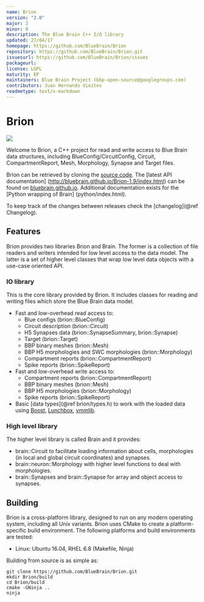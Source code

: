 ```yaml
---
name: Brion
version: "2.0"
major: 2
minor: 0
description: The Blue Brain C++ I/O library
updated: 27/04/17
homepage: https://github.com/BlueBrain/Brion
repository: https://github.com/BlueBrain/Brion.git
issuesurl: https://github.com/BlueBrain/Brion/issues
packageurl: 
license: LGPL
maturity: EP
maintainers: Blue Brain Project (bbp-open-source@googlegroups.com)
contributors: Juan Hernando Vieites
readmetype: text/x-markdown
---
```

# Brion

![](doc/BBPLOGO350.jpg)

Welcome to Brion, a C++ project for read and write access to Blue Brain data
structures, including BlueConfig/CircuitConfig, Circuit, CompartmentReport,
Mesh, Morphology, Synapse and Target files.

Brion can be retrieved by cloning the
[source code](https://github.com/BlueBrain/Brion.git).
The [latest API documentation]
(http://bluebrain.github.io/Brion-1.9/index.html) can be found on
[bluebrain.github.io](http://bluebrain.github.io).
Additional documentation exists for the [Python wrapping of Brain]
(python/index.html).

To keep track of the changes between releases check the [changelog](@ref Changelog).

## Features

Brion provides two libraries Brion and Brain. The former is a collection of file
readers and writers intended for low level access to the data model. The latter
is a set of higher level classes that wrap low level data objects with a
use-case oriented API.

### IO library

This is the core library provided by Brion. It includes classes for reading
and writing files which store the Blue Brain data model.

* Fast and low-overhead read access to:
  * Blue configs (brion::BlueConfig)
  * Circuit description (brion::Circuit)
  * H5 Synapses data (brion::SynapseSummary, brion::Synapse)
  * Target (brion::Target)
  * BBP binary meshes (brion::Mesh)
  * BBP H5 morphologies and SWC morphologies (brion::Morphology)
  * Compartment reports (brion::CompartmentReport)
  * Spike reports (brion::SpikeReport)
* Fast and low-overhead write access to:
  * Compartment reports (brion::CompartmentReport)
  * BBP binary meshes (brion::Mesh)
  * BBP H5 morphologies (brion::Morphology)
  * Spike reports (brion::SpikeReport)
* Basic [data types](@ref brion/types.h) to work with the loaded data using
  [Boost](http://www.boost.org/doc/libs),
  [Lunchbox](http://eyescale.github.io/Lunchbox-1.14/index.html),
  [vmmlib](http://eyescale.github.io/vmmlib-1.12/index.html).

### High level library

The higher level library is called Brain and it provides:

* brain::Circuit to facilitate loading information about cells, morphologies (in
  local and global circuit coordinates) and synapses.
* brain::neuron::Morphology with higher level functions to deal with
  morphologies.
* brain::Synapses and brain::Synapse for array and object access to synapses.

## Building

Brion is a cross-platform library, designed to run on any modern operating
system, including all Unix variants. Brion uses CMake to create a
platform-specific build environment. The following platforms and build
environments are tested:

* Linux: Ubuntu 16.04, RHEL 6.8 (Makefile, Ninja)

Building from source is as simple as:

    git clone https://github.com/BlueBrain/Brion.git
    mkdir Brion/build
    cd Brion/build
    cmake -GNinja ..
    ninja

